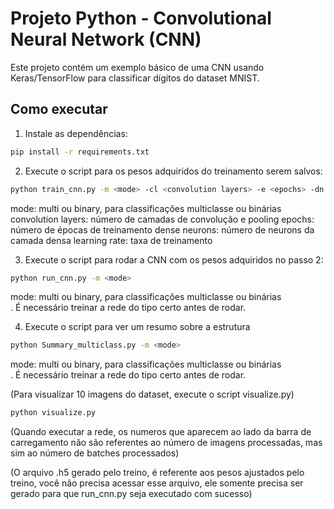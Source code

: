 # Projeto Python - Convolutional Neural Network (CNN)

Este projeto contém um exemplo básico de uma CNN usando Keras/TensorFlow para classificar dígitos do dataset MNIST.

## Como executar

1. Instale as dependências:

```bash
pip install -r requirements.txt
```

2. Execute o script para os pesos adquiridos do treinamento serem salvos:

```bash
python train_cnn.py -m <mode> -cl <convolution layers> -e <epochs> -dn <dense neurons> -lr <learning rate>
```
mode: multi ou binary, para classificações multiclasse ou binárias<br>
convolution layers: número de camadas de convolução e pooling
epochs: número de épocas de treinamento
dense neurons: número de neurons da camada densa
learning rate: taxa de treinamento

3. Execute o script para rodar a CNN com os pesos adquiridos no passo 2:

```bash
python run_cnn.py -m <mode>

```
mode: multi ou binary, para classificações multiclasse ou binárias<br>. É necessário treinar a rede do tipo certo antes de rodar.

4. Execute o script para ver um resumo sobre a estrutura

```bash
python Summary_multiclass.py -m <mode>

``` 
mode: multi ou binary, para classificações multiclasse ou binárias<br>. É necessário treinar a rede do tipo certo antes de rodar.

(Para visualizar 10 imagens do dataset, execute o script visualize.py)

```bash
python visualize.py

```

(Quando executar a rede, os numeros que aparecem ao lado da barra de carregamento não são referentes ao número de imagens processadas, mas sim ao número de batches processados)



(O arquivo .h5 gerado pelo treino, é referente aos pesos ajustados pelo treino, você não precisa acessar esse arquivo, ele somente precisa ser gerado para que run_cnn.py seja executado com sucesso)